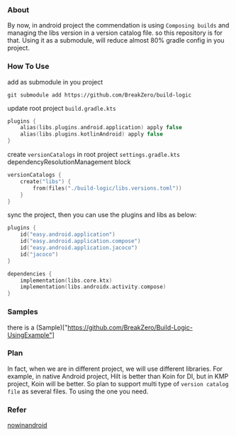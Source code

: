 ### About
By now, in android project the commendation is using `Composing builds` and managing the libs version in a version catalog file.
so this repository is for that.
Using it as a submodule, will reduce almost 80% gradle config in you project.

### How To Use
add as submodule in you project
```shell
git submodule add https://github.com/BreakZero/build-logic
```
update root project `build.gradle.kts`
```kotlin
plugins {
    alias(libs.plugins.android.application) apply false
    alias(libs.plugins.kotlinAndroid) apply false
}
```
create `versionCatalogs` in root project `settings.gradle.kts` dependencyResolutionManagement block
```kotlin
versionCatalogs {
    create("libs") {
        from(files("./build-logic/libs.versions.toml"))
    }
}
```
sync the project, then you can use the plugins and libs as below:
```kotlin
plugins {
    id("easy.android.application")
    id("easy.android.application.compose")
    id("easy.android.application.jacoco")
    id("jacoco")
}

dependencies {
    implementation(libs.core.ktx)
    implementation(libs.androidx.activity.compose)
}
```

### Samples
there is a (Sample)["https://github.com/BreakZero/Build-Logic-UsingExample"]

### Plan 
In fact, when we are in different project, we will use different libraries.
For example, in native Android project, Hilt is better than Koin for DI, but in
KMP project, Koin will be better.
So plan to support multi type of `version catalog file` as several files.
To using the one you need.

### Refer
[nowinandroid](https://github.com/android/nowinandroid)